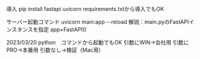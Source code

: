 導入
pip install fastapi uvicorn
requirements.txtから導入でもOK

サーバー起動コマンド
uvicorn main:app --reload
    解説：main.pyのFastAPIインスタンスを指定 app=FastAPI()


2023/03/20
python　コマンドから起動でもOK
引数にWIN→会社用
引数にPRO→本番用
引数なし→検証（Mac用）